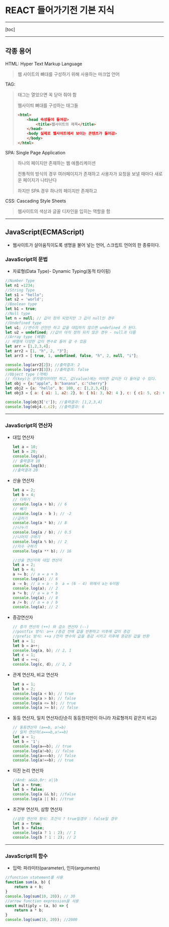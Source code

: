 # REACT 들어가기전 기본 지식

------

[toc]

----------

## 각종 용어

HTML: Hyper Text Markup Language 

> 웹 사이트의 뼈대를 구성하기 위해 사용하는 마크업 언어

TAG:

> 태그는 열었으면 꼭 닫아 줘야 함 
>
> 웹사이틔 뼈대를 구성하는 태그들 
>
> ```html
> <html>
>     <head 속성들이 들어감>
>         <title>웹사이트의 제목</title>
>     </head>
>     <body 실제로 웹사이트에서 보이는 콘텐츠가 들어감>        
>     </body>
> </html>
> ```
>
> 

SPA: Single Page Application

> 하나의 페이지만 존재하는 웹 애플리케이션
>
> 전통적의 방식의 경우 여러페이지가 존재하고 사용자가 요청을 보낼 때마다 새로운 페이지가 나타난다
>
> 하지만 SPA 경우 하나의 페이지만 존재하고 
>
> 

CSS: Cascading Style Sheets 

> 웹사이트의 색상과 글꼴 디자인을 입히는 역할을 함

-----

## JavaScript(ECMAScript)

- 웹사이트가 살아움직이도록 생명을 불어 넣는 언어, 스크립트 언어의 한 종류이다.

### JavaScript의 문법

- 자료형(Data Type)- Dynamic Typing(동적 타이핑)

```js
//Number Type
let n1 =1234;
//String Type
let s1 = "hello";
let s2 = 'world';
//Boolean type
let b1 = true;
//Null type
let n = null; // 값이 정의 되었지만 그 값이 null인 경우
//Undefined type
let u1; //변수의 선언만 하고 값을 대입하지 않으면 undefined 가 된다.
let u2 = undefined; //값이 아직 정의 되지 않은 경우 - null과 다름
//Array type (배열)
// 배열에 다양한 값이 변수로 들어 갈 수 있음
let arr = [1,2,3,4]; 
let arr2 = [1, "h", 2, "3"];
let arr3 = [ true, 1, undefined, false, "h", 2, null, "i"];

console.log(arr2[2]); //출력결과: 2
console.log(arr3[3]); //출력결과: false
//Object type (객체)
// 키(key)는 문자열이어야만 하고, 값(value)에는 어떠한 값이든 다 들어갈 수 있다.
let obj = {a:"apple", b:"banana", c:"cherry"}
let obj2 = {a: "hello", b: 100, c: [1,2,3,4]};
let obj3 = { a: { a1: 1, a2: 2}, b: { b1: 3, b2: 4 }, c: { c1: 5, c2: 6},};

console.log(obj3['c']); //출력결과: [1,2,3,4]
console.log(obj4.c.c2); //출력결과: 6
```

-------

### JavaScript의 연산자

- 대입 연산자 

  ```js
  let a = 10;
  let b = 20;
  console.log(a);
  // 출력결과 10
  console.log(b);
  //출력결과 20
  ```

- 산술 연산자 

  ```js
  let a = 2;
  let b = 4;
  // 더하기
  console.log(a + b); // 6
  // 빼기
  console.log(a - b ); // -2
  //곱하기
  console.log(a * b); // 8
  //나누기 
  console.log(a / b); // 0.5
  //나머지 구하기
  console.log(a % b); // 2
  //지수 구하기
  console.log(a ** b); // 16
  ```

  ```js
  //산술 연산자와 대입 연산자
  let a = 2;
  let b = 4;
  a += b; // a = a + b
  console.log(a); // 6
  a -= b; // a = a - b  a = (6 - 4) 위에서 a는 6이됨
  console.log(a); // 2
  a *= b; // a = a * b
  console.log(a); // 8
  a /= b; // a = a / b
  console.log(a); // 2
  ```

- 증감연산자

  ```js
  // 증가 연산자 (++) 와 감소 연산자 (--)
  //postfix 방식: a++ /증감 전에 값을 반환하고 이후에 값이 증감
  //prefic 방식: ++a /먼저 변수의 값을 증감 시키고 이후에 증감된 값을 반환
  let a = 1;
  let b = a++;
  console.log(a, b); // 2, 1
  let c = 1;
  let d = ++c;
  console.log(c, d); // 2, 2
  ```

- 관계 연산자, 비교 연산자

    ```js
    let a = 1;
    let b = 2;
    console.log(a < b); // true
    console.log(a > b); // false
    console.log(a <= b); // true
    console.log(a >= b); // false
    ```
    
- 동등 연산자, 일치 연산자(단순히 동등한지만이 아니라 자료형까지 같은지 비교)

    ```js
    // 동등연산자 (a==b, a!=b)
    // 일치 연산자(a===b,a!==b)
    let a = 1;
    let b = '1';
    console.log(a==b); // true
    console.log(a!=b); // false
    console.log(a===b); // false
    console.log(a!==b); // true
    ```

- 이진 논리 연산자

    ```js
    //And: a&&b,Or: a||b
    let a = true;
    let b = false;
    console.log(a && b); //false
    console.log(a || b); //true
    ```

- 조건부 연산자, 삼항 연산자

    ```js
    //삼항 연산자 형식: 조건식 ? true일경우 : false일 경우
    let a = true;
    let b = false;
    console.log(a ? 1 : 2); // 1
    console.log(b ? 1 : 2); // 2
    ```

---------

   ### JavaScript의 함수

- 입력: 파라미터(parameter), 인자(arguments)

```js
//function statement를 사용
function sum(a, b) {
    return a + b;
}
console.log(sum(10, 20)); // 30
//arrow function expression을 사용
const multiply = (a, b) => {
    return a * b;
}
console.log(sum(10, 20)); //2000
```

